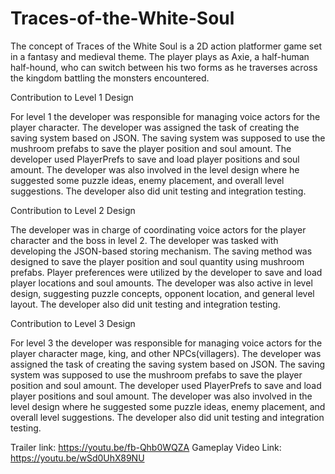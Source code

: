 # Traces-of-the-White-Soul

The concept of Traces of the White Soul is a 2D action platformer game set in a fantasy
and medieval theme. The player plays as Axie, a half-human half-hound, who can switch
between his two forms as he traverses across the kingdom battling the monsters encountered.

Contribution to Level 1 Design

For level 1 the developer was responsible for managing voice actors for the player
character. The developer was assigned the task of creating the saving system based on JSON.
The saving system was supposed to use the mushroom prefabs to save the player position and
soul amount. The developer used PlayerPrefs to save and load player positions and soul amount.
The developer was also involved in the level design where he suggested some puzzle ideas,
enemy placement, and overall level suggestions. The developer also did unit testing and
integration testing.

Contribution to Level 2 Design

The developer was in charge of coordinating voice actors for the player character and
the boss in level 2. The developer was tasked with developing the JSON-based storing
mechanism. The saving method was designed to save the player position and soul quantity
using mushroom prefabs. Player preferences were utilized by the developer to save and load
player locations and soul amounts. The developer was also active in level design, suggesting
puzzle concepts, opponent location, and general level layout. The developer also did unit
testing and integration testing.

Contribution to Level 3 Design

For level 3 the developer was responsible for managing voice actors for the player
character mage, king, and other NPCs(villagers). The developer was assigned the task of
creating the saving system based on JSON. The saving system was supposed to use the
mushroom prefabs to save the player position and soul amount. The developer used PlayerPrefs
to save and load player positions and soul amount. The developer was also involved in the level
design where he suggested some puzzle ideas, enemy placement, and overall level suggestions.
The developer also did unit testing and integration testing.

Trailer link: https://youtu.be/fb-Qhb0WQZA
Gameplay Video Link: https://youtu.be/wSd0UhX89NU
